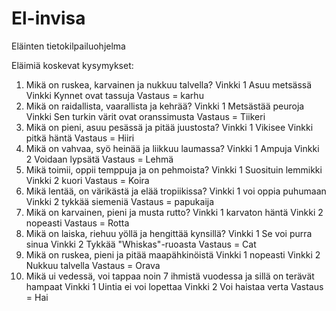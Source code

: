# El-invisa

Eläinten tietokilpailuohjelma

Eläimiä koskevat kysymykset:

1. Mikä on ruskea, karvainen ja nukkuu talvella?
   Vinkki 1 Asuu metsässä
   Vinkki Kynnet ovat tassuja
   Vastaus = karhu
2. Mikä on raidallista, vaarallista ja kehrää?
   Vinkki 1 Metsästää peuroja
   Vinkki Sen turkin värit ovat oranssimusta
   Vastaus = Tiikeri
3. Mikä on pieni, asuu pesässä ja pitää juustosta?
   Vinkki 1 Vikisee
   Vinkki pitkä häntä
   Vastaus = Hiiri
4. Mikä on vahvaa, syö heinää ja liikkuu laumassa?
   Vinkki 1 Ampuja
   Vinkki 2 Voidaan lypsätä
   Vastaus = Lehmä
5. Mikä toimii, oppii temppuja ja on pehmoista?
   Vinkki 1 Suosituin lemmikki
   Vinkki 2 kuori
   Vastaus = Koira
6. Mikä lentää, on värikästä ja elää tropiikissa?
   Vinkki 1 voi oppia puhumaan
   Vinkki 2 tykkää siemeniä
   Vastaus = papukaija
7. Mikä on karvainen, pieni ja musta rutto?
   Vinkki 1 karvaton häntä
   Vinkki 2 nopeasti
   Vastaus = Rotta
8. Mikä on laiska, riehuu yöllä ja hengittää kynsillä?
   Vinkki 1 Se voi purra sinua
   Vinkki 2 Tykkää "Whiskas"-ruoasta
   Vastaus = Cat
9. Mikä on ruskea, pieni ja pitää maapähkinöistä
   Vinkki 1 nopeasti
   Vinkki 2 Nukkuu talvella
   Vastaus = Orava
10. Mikä ui vedessä, voi tappaa noin 7 ihmistä vuodessa ja sillä on terävät hampaat
    Vinkki 1 Uintia ei voi lopettaa
    Vinkki 2 Voi haistaa verta
    Vastaus = Hai

